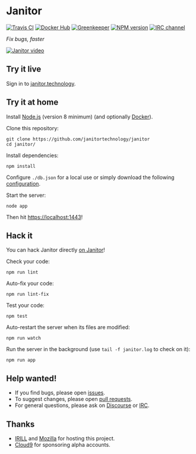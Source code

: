 # Janitor

[![Travis CI](https://img.shields.io/travis/JanitorTechnology/janitor.svg)](https://travis-ci.org/JanitorTechnology/janitor)
[![Docker Hub](https://img.shields.io/docker/build/janitortechnology/janitor.svg)](https://hub.docker.com/r/janitortechnology/janitor/)
[![Greenkeeper](https://img.shields.io/badge/greenkeeper-enabled-brightgreen.svg)](https://greenkeeper.io/)
[![NPM version](https://img.shields.io/npm/v/janitor.technology.svg)](https://www.npmjs.com/package/janitor.technology)
[![IRC channel](https://img.shields.io/badge/%23janitor-on%20freenode-brightgreen.svg)](https://kiwiirc.com/client/irc.freenode.net/?#janitor "irc.freenode.net#janitor")

*Fix bugs, faster*

[![Janitor video](https://j.gifs.com/m89qbk.gif)](http://www.youtube.com/watch?v=5sNDMIh-iVw "Coding Firefox directly in the Web (using Cloud9 and Janitor)")

## Try it live

Sign in to [janitor.technology](https://janitor.technology).

## Try it at home

Install [Node.js](https://nodejs.org) (version 8 minimum) (and optionally [Docker](https://www.docker.com)).

Clone this repository:

    git clone https://github.com/janitortechnology/janitor
    cd janitor/

Install dependencies:

    npm install

Configure `./db.json` for a local use or simply download the following [configuration](https://raw.githubusercontent.com/JanitorTechnology/dockerfiles/master/janitor/db.json).

Start the server:

    node app

Then hit [https://localhost:1443](https://localhost:1443/)!

## Hack it

You can hack Janitor directly [on Janitor](https://janitor.technology/projects/)!

Check your code:

    npm run lint

Auto-fix your code:

    npm run lint-fix

Test your code:

    npm test

Auto-restart the server when its files are modified:

    npm run watch

Run the server in the background (use `tail -f janitor.log` to check on it):

    npm run app

## Help wanted!

- If you find bugs, please open [issues](https://github.com/janitortechnology/janitor/issues).
- To suggest changes, please open [pull requests](https://help.github.com/articles/using-pull-requests/).
- For general questions, please ask on [Discourse](https://discourse.janitor.technology/) or [IRC](https://kiwiirc.com/client/irc.freenode.net/?#janitor "irc.freenode.net#janitor").

## Thanks

- [IRILL](http://www.irill.org/) and [Mozilla](https://www.mozilla.org/) for hosting this project.
- [Cloud9](https://c9.io/) for sponsoring alpha accounts.
